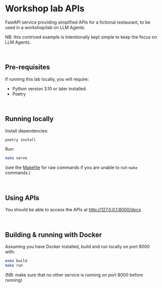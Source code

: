 # Workshop lab APIs 

FastAPI service providing simplified APIs for a fictional restaurant, to be 
used in a workshop/lab on LLM Agents.

NB: this contrived example is intentionally kept simple to keep the focus on LLM Agents. 

<br>

## Pre-requisites 

If running this lab locally, you will require: 
- Python version 3.10 or later installed. 
- Poetry 

<br>

## Running locally

Install dependencies: 

```bash
poetry install
```

Run: 

```bash 
make serve 
```

(see the [Makefile](Makefile) for raw commands if you are unable to run `make` commands.)

<br>

## Using APIs 

You should be able to access the APIs at http://127.0.0.1:8000/docs 

<br>

## Building & running with Docker 

Assuming you have Docker installed, build and run locally on port 8000 with: 
 
```bash 
make build
make run  
```

(NB: make sure that no other service is running on port 8000 before running)